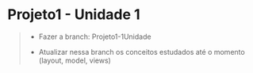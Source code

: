 
# Projeto1 - Unidade 1

> * Fazer a branch: Projeto1-1Unidade 
> 
> * Atualizar nessa branch os conceitos estudados até o momento (layout, model, views)
